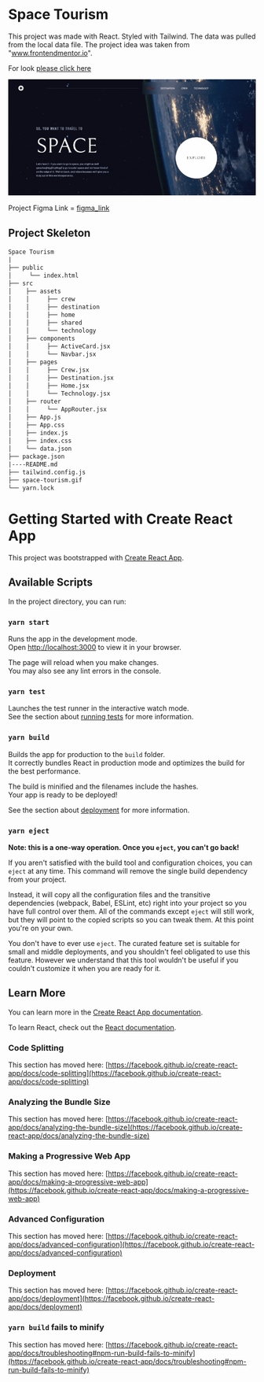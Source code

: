 # Space Tourism

This project was made with React. Styled with Tailwind. The data was pulled from the local data file. The project idea was taken from "www.frontendmentor.io".

For look [please click here](https://space-tourism-react-ali.netlify.app/)

![](space-tourism.gif)

Project Figma Link = [figma_link](https://www.figma.com/file/VeX2ZJLDtHo7HzsUYjgnJU/space-tourism-website?node-id=0%3A1294&t=AHOjv3wjtBYBGOhX-0)

## Project Skeleton

```
Space Tourism
|
├── public
│     └── index.html
├── src
│    ├── assets
│    │     ├── crew
│    │     ├── destination
│    │     ├── home
│    │     ├── shared
│    │     └── technology
│    ├── components
│    │     ├── ActiveCard.jsx
│    │     └── Navbar.jsx
│    ├── pages
│    │     ├── Crew.jsx
│    │     ├── Destination.jsx
│    │     ├── Home.jsx
│    │     └── Technology.jsx
│    ├── router
│    │     └── AppRouter.jsx
│    ├── App.js
│    ├── App.css
│    ├── index.js
│    ├── index.css
│    └── data.json
├── package.json
|----README.md
├── tailwind.config.js
├── space-tourism.gif
└── yarn.lock
```

# Getting Started with Create React App

This project was bootstrapped with [Create React App](https://github.com/facebook/create-react-app).

## Available Scripts

In the project directory, you can run:

### `yarn start`

Runs the app in the development mode.\
Open [http://localhost:3000](http://localhost:3000) to view it in your browser.

The page will reload when you make changes.\
You may also see any lint errors in the console.

### `yarn test`

Launches the test runner in the interactive watch mode.\
See the section about [running tests](https://facebook.github.io/create-react-app/docs/running-tests) for more information.

### `yarn build`

Builds the app for production to the `build` folder.\
It correctly bundles React in production mode and optimizes the build for the best performance.

The build is minified and the filenames include the hashes.\
Your app is ready to be deployed!

See the section about [deployment](https://facebook.github.io/create-react-app/docs/deployment) for more information.

### `yarn eject`

**Note: this is a one-way operation. Once you `eject`, you can't go back!**

If you aren't satisfied with the build tool and configuration choices, you can `eject` at any time. This command will remove the single build dependency from your project.

Instead, it will copy all the configuration files and the transitive dependencies (webpack, Babel, ESLint, etc) right into your project so you have full control over them. All of the commands except `eject` will still work, but they will point to the copied scripts so you can tweak them. At this point you're on your own.

You don't have to ever use `eject`. The curated feature set is suitable for small and middle deployments, and you shouldn't feel obligated to use this feature. However we understand that this tool wouldn't be useful if you couldn't customize it when you are ready for it.

## Learn More

You can learn more in the [Create React App documentation](https://facebook.github.io/create-react-app/docs/getting-started).

To learn React, check out the [React documentation](https://reactjs.org/).

### Code Splitting

This section has moved here: [https://facebook.github.io/create-react-app/docs/code-splitting](https://facebook.github.io/create-react-app/docs/code-splitting)

### Analyzing the Bundle Size

This section has moved here: [https://facebook.github.io/create-react-app/docs/analyzing-the-bundle-size](https://facebook.github.io/create-react-app/docs/analyzing-the-bundle-size)

### Making a Progressive Web App

This section has moved here: [https://facebook.github.io/create-react-app/docs/making-a-progressive-web-app](https://facebook.github.io/create-react-app/docs/making-a-progressive-web-app)

### Advanced Configuration

This section has moved here: [https://facebook.github.io/create-react-app/docs/advanced-configuration](https://facebook.github.io/create-react-app/docs/advanced-configuration)

### Deployment

This section has moved here: [https://facebook.github.io/create-react-app/docs/deployment](https://facebook.github.io/create-react-app/docs/deployment)

### `yarn build` fails to minify

This section has moved here: [https://facebook.github.io/create-react-app/docs/troubleshooting#npm-run-build-fails-to-minify](https://facebook.github.io/create-react-app/docs/troubleshooting#npm-run-build-fails-to-minify)
